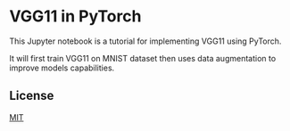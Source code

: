 # VGG11 in PyTorch

This Jupyter notebook is a tutorial for implementing VGG11 using PyTorch.

It will first train VGG11 on MNIST dataset then uses data augmentation to improve models capabilities.


## License

[MIT](https://choosealicense.com/licenses/mit/)
